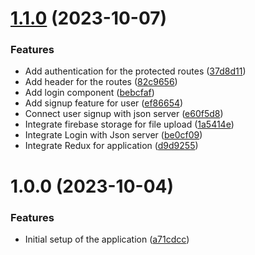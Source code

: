 # [1.1.0](https://github.com/Prabeshpd/book-library/compare/digital-library@1.0.0...digital-library@1.1.0) (2023-10-07)


### Features

* Add authentication for the protected routes ([37d8d11](https://github.com/Prabeshpd/book-library/commit/37d8d11f2eb5bf940ee90f965d7232f9b236d6e4))
* Add header for the routes ([82c9656](https://github.com/Prabeshpd/book-library/commit/82c965638bdfdb388c47f5260c6960e110884841))
* Add login component ([bebcfaf](https://github.com/Prabeshpd/book-library/commit/bebcfafa7e735da52871f547917ec96e2256328a))
* Add signup feature for user ([ef86654](https://github.com/Prabeshpd/book-library/commit/ef86654b6d9de49ab0ce4707d56be78b63ad64ee))
* Connect user signup with json server ([e60f5d8](https://github.com/Prabeshpd/book-library/commit/e60f5d822c45a97e7f818460fb964ab5d34de0f6))
* Integrate firebase storage for file upload ([1a5414e](https://github.com/Prabeshpd/book-library/commit/1a5414e0437c6171a2d5cc95849b2c85c9b19c7e))
* Integrate Login with Json server ([be0cf09](https://github.com/Prabeshpd/book-library/commit/be0cf095c65e7fc035197e88f7182453e8365dd9))
* Integrate Redux for application ([d9d9255](https://github.com/Prabeshpd/book-library/commit/d9d9255b8cc25403ef0dc8e14ac95fa7fcfd5801))

# 1.0.0 (2023-10-04)


### Features

* Initial setup of the application ([a71cdcc](https://github.com/Prabeshpd/book-library/commit/a71cdcc3c92f8ca14b3639b58164f141f92e4786))
